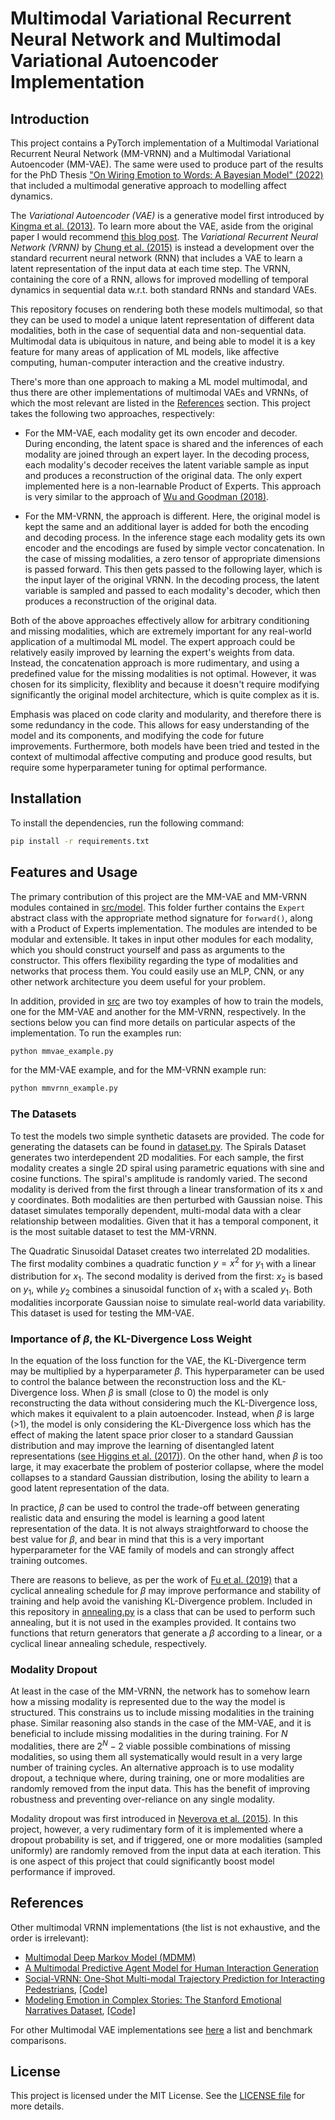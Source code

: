 # Multimodal Variational Recurrent Neural Network and Multimodal Variational Autoencoder Implementation

## Introduction

This project contains a PyTorch implementation of a Multimodal Variational Recurrent Neural Network (MM-VRNN) and a Multimodal Variational Autoencoder (MM-VAE). The same were used to produce part of the results for the PhD Thesis ["On Wiring Emotion to Words: A Bayesian Model" (2022)](https://air.unimi.it/bitstream/2434/932589/2/phd_unimi_R12197.pdf) that included a multimodal generative approach to modelling affect dynamics.

The *Variational Autoencoder (VAE)* is a generative model first introduced by [Kingma et al. (2013)](https://arxiv.org/abs/1312.6114). To learn more about the VAE, aside from the original paper I would recommend [this blog post](https://lilianweng.github.io/posts/2018-08-12-vae/). The *Variational Recurrent Neural Network (VRNN)* by [Chung et al. (2015)](https://arxiv.org/abs/1511.06349) is instead a development over the standard recurrent neural network (RNN) that includes a VAE to learn a latent representation of the input data at each time step. The VRNN, containing the core of a RNN, allows for improved modelling of temporal dynamics in sequential data w.r.t. both standard RNNs and standard VAEs.

This repository focuses on rendering both these models multimodal, so that they can be used to model a unique latent representation of different data modalities, both in the case of sequential data and non-sequential data. Multimodal data is ubiquitous in nature, and being able to model it is a key feature for many areas of application of ML models, like affective computing, human-computer interaction and the creative industry.

There's more than one approach to making a ML model multimodal, and thus there are other implementations of multimodal VAEs and VRNNs, of which the most relevant are listed in the [References](#references) section. This project takes the following two approaches, respectively:

+ For the MM-VAE, each modality get its own encoder and decoder. During enconding, the latent space is shared and the inferences of each modality are joined through an expert layer. In the decoding process, each modality's decoder receives the latent variable sample as input and produces a reconstruction of the original data. The only expert implemented here is a non-learnable Product of Experts. This approach is very similar to the approach of [Wu and Goodman (2018)](https://arxiv.org/pdf/1802.05335).

+ For the MM-VRNN, the approach is different. Here, the original model is kept the same and an additional layer is added for both the encoding and decoding process. In the inference stage each modality gets its own encoder and the encodings are fused by simple vector concatenation. In the case of missing modalities, a zero tensor of appropriate dimensions is passed forward. This then gets passed to the following layer, which is the input layer of the original VRNN. In the decoding process, the latent variable is sampled and passed to each modality's decoder, which then produces a reconstruction of the original data.

Both of the above approaches effectively allow for arbitrary conditioning and missing modalities, which are extremely important for any real-world application of a multimodal ML model. The expert approach could be relatively easily improved by learning the expert's weights from data. Instead, the concatenation approach is more rudimentary, and using a predefined value for the missing modalities is not optimal. However, it was chosen for its simplicity, flexiblity and because it doesn't require modifying significantly the original model architecture, which is quite complex as it is.

Emphasis was placed on code clarity and modularity, and therefore there is some redundancy in the code. This allows for easy understanding of the model and its components, and modifying the code for future improvements. Furthermore, both models have been tried and tested in the context of multimodal affective computing and produce good results, but require some hyperparameter tuning for optimal performance.

## Installation

To install the dependencies, run the following command:

```bash
pip install -r requirements.txt
```

## Features and Usage

The primary contribution of this project are the MM-VAE and MM-VRNN modules contained in [src/model](src/model/). This folder further contains the `Expert` abstract class with the appropriate method signature for `forward()`, along with a Product of Experts implementation. The modules are intended to be modular and extensible. It takes in input other modules for each modality, which you should construct yourself and pass as arguments to the constructor. This offers flexibility regarding the type of modalities and networks that process them. You could easily use an MLP, CNN, or any other network architecture you deem useful for your problem.

In addition, provided in [src](src/) are two toy examples of how to train the models, one for the MM-VAE and another for the MM-VRNN, respectively. In the sections below you can find more details on particular aspects of the implementation. To run the examples run:

```bash
python mmvae_example.py
```

for the MM-VAE example, and for the MM-VRNN example run:

```bash
python mmvrnn_example.py
```

### The Datasets

To test the models two simple synthetic datasets are provided. The code for generating the datasets can be found in [dataset.py](src/dataset.py). The Spirals Dataset generates two interdependent 2D modalities. For each sample, the first modality creates a single 2D spiral using parametric equations with sine and cosine functions. The spiral's amplitude is randomly varied. The second modality is derived from the first through a linear transformation of its x and y coordinates. Both modalities are then perturbed with Gaussian noise. This dataset simulates temporally dependent, multi-modal data with a clear relationship between modalities. Given that it has a temporal component, it is the most suitable dataset to test the MM-VRNN.

The Quadratic Sinusoidal Dataset creates two interrelated 2D modalities. The first modality combines a quadratic function $y = x^2$ for $y_1$ with a linear distribution for $x_1$. The second modality is derived from the first: $x_2$ is based on $y_1$, while $y_2$ combines a sinusoidal function of $x_1$ with a scaled $y_1$. Both modalities incorporate Gaussian noise to simulate real-world data variability. This dataset is used for testing the MM-VAE.

### Importance of $\beta$, the KL-Divergence Loss Weight

In the equation of the loss function for the VAE, the KL-Divergence term may be multiplied by a hyperparameter $\beta$. This hyperparameter can be used to control the balance between the reconstruction loss and the KL-Divergence loss. When $\beta$ is small (close to 0) the model is only reconstructing the data without considering much the KL-Divergence loss, which makes it equivalent to a plain autoencoder. Instead, when $\beta$ is large (>1), the model is only considering the KL-Divergence loss which has the effect of making the latent space prior closer to a standard Gaussian distribution and may improve the learning of disentangled latent representations ([see Higgins et al. (2017)](https://openreview.net/pdf?id=Sy2fzU9gl)). On the other hand, when $\beta$ is too large, it may exacerbate the problem of posterior collapse, where the model collapses to a standard Gaussian distribution, losing the ability to learn a good latent representation of the data.

In practice, $\beta$ can be used to control the trade-off between generating realistic data and ensuring the model is learning a good latent representation of the data. It is not always straightforward to choose the best value for $\beta$, and bear in mind that this is a very important hyperparameter for the VAE family of models and can strongly affect training outcomes.

There are reasons to believe, as per the work of [Fu et al. (2019)](https://arxiv.org/pdf/1903.10145) that a cyclical annealing schedule for $\beta$ may improve performance and stability of training and help avoid the vanishing KL-Divergence problem. Included in this repository in [annealing.py](src/model/annealing.py) is a class that can be used to perform such annealing, but it is not used in the examples provided. It contains two functions that return generators that generate a $\beta$ according to a linear, or a cyclical linear annealing schedule, respectively.

### Modality Dropout

At least in the case of the MM-VRNN, the network has to somehow learn how a missing modality is represented due to the way the model is structured. This constrains us to include missing modalities in the training phase. Similar reasoning also stands in the case of the MM-VAE, and it is beneficial to include missing modalities in the during training. For $N$ modalities, there are $2^N - 2$ viable possible combinations of missing modalities, so using them all systematically would result in a very large number of training cycles. An alternative approach is to use modality dropout, a technique where, during training, one or more modalities are randomly removed from the input data. This has the benefit of improving robustness and preventing over-reliance on any single modality.

Modality dropout was first introduced in [Neverova et al. (2015)](https://arxiv.org/pdf/1501.00102). In this project, however, a very rudimentary form of it is implemented where a dropout probability is set, and if triggered, one or more modalities (sampled uniformly) are randomly removed from the input data at each iteration. This is one aspect of this project that could significantly boost model performance if improved.

## References

Other multimodal VRNN implementations (the list is not exhaustive, and the order is irrelevant):

+ [Multimodal Deep Markov Model (MDMM)](https://github.com/ztangent/multimodal-dmm)
+ [A Multimodal Predictive Agent Model for Human Interaction Generation](https://openaccess.thecvf.com/content_CVPRW_2020/papers/w66/Baruah_A_Multimodal_Predictive_Agent_Model_for_Human_Interaction_Generation_CVPRW_2020_paper.pdf)
+ [Social-VRNN: One-Shot Multi-modal Trajectory Prediction for Interacting Pedestrians](https://proceedings.mlr.press/v155/brito21a/brito21a.pdf), [[Code]](https://github.com/tud-amr/social_vrnn)
+ [Modeling Emotion in Complex Stories: The Stanford Emotional Narratives Dataset](https://ieeexplore.ieee.org/stamp/stamp.jsp?arnumber=8913483&casa_token=EQfQ5eQNEgAAAAAA:lvE9NLGsecEoBOGQrmGKn7ab0b3LpJ75xDbyrsXpYUL4W1c6fzE-t-EVLnMPDscNu5kBKjhR&tag=1), [[Code]](https://github.com/desmond-ong/TAC-EA-model)

For other Multimodal VAE implementations see [here](https://arxiv.org/pdf/2209.03048) a list and benchmark comparisons.

## License

This project is licensed under the MIT License. See the [LICENSE file](LICENSE) for more details.
